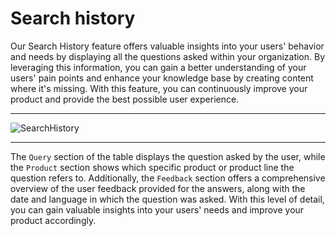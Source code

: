 # Search history


Our Search History feature offers valuable insights into your users' behavior and needs by displaying all the questions asked within your organization. By leveraging this information, you can gain a better understanding of your users' pain points and enhance your knowledge base by creating content where it's missing. With this feature, you can continuously improve your product and provide the best possible user experience.


----

![SearchHistory](https://i.imgur.com/beYneUV.png)

---

The `Query` section of the table displays the question asked by the user, while the `Product` section shows which specific product or product line the question refers to. Additionally, the `Feedback` section offers a comprehensive overview of the user feedback provided for the answers, along with the date and language in which the question was asked. With this level of detail, you can gain valuable insights into your users' needs and improve your product accordingly.
